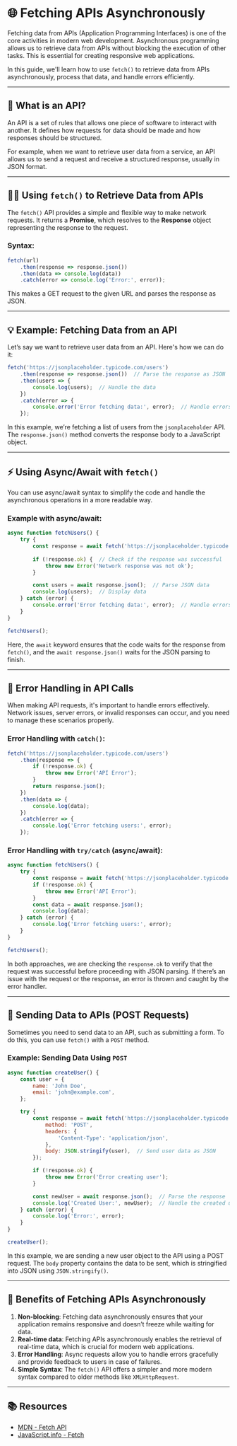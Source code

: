# 🌐 Fetching APIs Asynchronously

Fetching data from APIs (Application Programming Interfaces) is one of the core activities in modern web development. Asynchronous programming allows us to retrieve data from APIs without blocking the execution of other tasks. This is essential for creating responsive web applications.

In this guide, we'll learn how to use `fetch()` to retrieve data from APIs asynchronously, process that data, and handle errors efficiently.

---

## 📡 What is an API?

An API is a set of rules that allows one piece of software to interact with another. It defines how requests for data should be made and how responses should be structured.

For example, when we want to retrieve user data from a service, an API allows us to send a request and receive a structured response, usually in JSON format.

---

## 🧑‍💻 Using `fetch()` to Retrieve Data from APIs

The `fetch()` API provides a simple and flexible way to make network requests. It returns a **Promise**, which resolves to the **Response** object representing the response to the request.

### Syntax:

```javascript
fetch(url)
    .then(response => response.json())
    .then(data => console.log(data))
    .catch(error => console.log('Error:', error));
```

This makes a GET request to the given URL and parses the response as JSON.

---

## 💡 Example: Fetching Data from an API

Let’s say we want to retrieve user data from an API. Here's how we can do it:

```javascript
fetch('https://jsonplaceholder.typicode.com/users')
    .then(response => response.json())  // Parse the response as JSON
    .then(users => {
        console.log(users);  // Handle the data
    })
    .catch(error => {
        console.error('Error fetching data:', error);  // Handle errors
    });
```

In this example, we’re fetching a list of users from the `jsonplaceholder` API. The `response.json()` method converts the response body to a JavaScript object.

---

## ⚡ Using Async/Await with `fetch()`

You can use async/await syntax to simplify the code and handle the asynchronous operations in a more readable way.

### Example with async/await:

```javascript
async function fetchUsers() {
    try {
        const response = await fetch('https://jsonplaceholder.typicode.com/users');
        
        if (!response.ok) {  // Check if the response was successful
            throw new Error('Network response was not ok');
        }

        const users = await response.json();  // Parse JSON data
        console.log(users);  // Display data
    } catch (error) {
        console.error('Error fetching data:', error);  // Handle errors
    }
}

fetchUsers();
```

Here, the `await` keyword ensures that the code waits for the response from `fetch()`, and the `await response.json()` waits for the JSON parsing to finish.

---

## 🚨 Error Handling in API Calls

When making API requests, it's important to handle errors effectively. Network issues, server errors, or invalid responses can occur, and you need to manage these scenarios properly.

### Error Handling with `catch()`:

```javascript
fetch('https://jsonplaceholder.typicode.com/users')
    .then(response => {
        if (!response.ok) {
            throw new Error('API Error');
        }
        return response.json();
    })
    .then(data => {
        console.log(data);
    })
    .catch(error => {
        console.log('Error fetching users:', error);
    });
```

### Error Handling with `try/catch` (async/await):

```javascript
async function fetchUsers() {
    try {
        const response = await fetch('https://jsonplaceholder.typicode.com/users');
        if (!response.ok) {
            throw new Error('API Error');
        }
        const data = await response.json();
        console.log(data);
    } catch (error) {
        console.log('Error fetching users:', error);
    }
}

fetchUsers();
```

In both approaches, we are checking the `response.ok` to verify that the request was successful before proceeding with JSON parsing. If there’s an issue with the request or the response, an error is thrown and caught by the error handler.

---

## 🔄 Sending Data to APIs (POST Requests)

Sometimes you need to send data to an API, such as submitting a form. To do this, you can use `fetch()` with a `POST` method.

### Example: Sending Data Using `POST`

```javascript
async function createUser() {
    const user = {
        name: 'John Doe',
        email: 'john@example.com',
    };

    try {
        const response = await fetch('https://jsonplaceholder.typicode.com/users', {
            method: 'POST',
            headers: {
                'Content-Type': 'application/json',
            },
            body: JSON.stringify(user),  // Send user data as JSON
        });

        if (!response.ok) {
            throw new Error('Error creating user');
        }

        const newUser = await response.json();  // Parse the response
        console.log('Created User:', newUser);  // Handle the created user
    } catch (error) {
        console.log('Error:', error);
    }
}

createUser();
```

In this example, we are sending a new user object to the API using a POST request. The `body` property contains the data to be sent, which is stringified into JSON using `JSON.stringify()`.

---

## 🚀 Benefits of Fetching APIs Asynchronously

1. **Non-blocking**: Fetching data asynchronously ensures that your application remains responsive and doesn’t freeze while waiting for data.
2. **Real-time data**: Fetching APIs asynchronously enables the retrieval of real-time data, which is crucial for modern web applications.
3. **Error Handling**: Async requests allow you to handle errors gracefully and provide feedback to users in case of failures.
4. **Simple Syntax**: The `fetch()` API offers a simpler and more modern syntax compared to older methods like `XMLHttpRequest`.

---

## 📚 Resources

- [MDN - Fetch API](https://developer.mozilla.org/en-US/docs/Web/API/Fetch_API)
- [JavaScript.info - Fetch](https://javascript.info/fetch)

